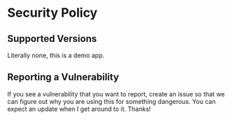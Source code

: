 # Security Policy

## Supported Versions
Literally none, this is a demo app.

## Reporting a Vulnerability
If you see a vulnerability that you want to report, create an issue so that we can figure out why you are using this for something dangerous.
You can expect an update when I get around to it.
Thanks!
